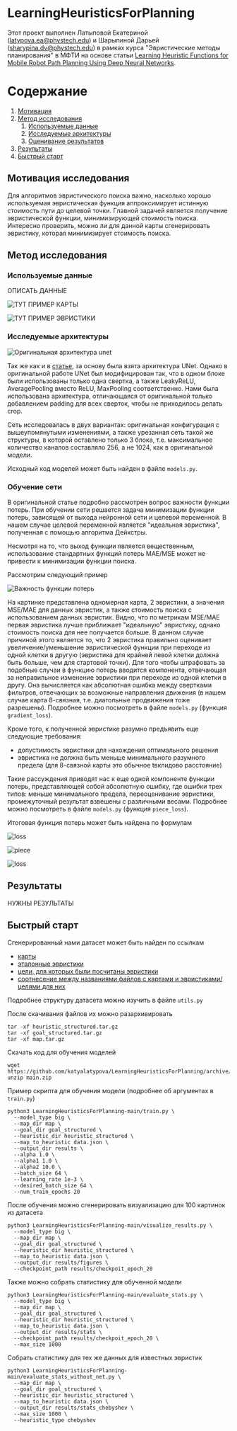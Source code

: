 # LearningHeuristicsForPlanning

Этот проект выполнен Латыповой Екатериной (latypova.ea@phystech.edu) и 
Шарыпиной Дарьей (sharypina.dv@phystech.edu) в рамках курса "Эвристические методы планирования" в МФТИ на основе статьи [Learning Heuristic Functions for Mobile Robot Path Planning Using Deep Neural Networks](https://ojs.aaai.org/index.php/ICAPS/article/view/3545/3413).

# Содержание
1. [Мотивация](#introduction)
2. [Метод исследования](#paragraph1)
    1. [Используемые данные](#subparagraph1)
    2. [Исследуемые архитектуры](#subparagraph2)
    3. [Оценивание результатов](#subparagraph3)
3. [Результаты](#paragraph2)
4. [Быстрый старт](#paragraph3)

## Мотивация исследования <a name="introduction"></a>
Для алгоритмов эвристического поиска важно, насколько хорошо используемая эвристическая функция аппроксимирует истинную стоимость пути до целевой точки. 
Главной задачей является получение эвристической функции, минимизирующей стоимость поиска.
Интересно проверить, можно ли для данной карты сгенерировать эвристику, которая минимизирует стоимость поиска.

## Метод исследования <a name="paragraph1"></a>

### Используемые  данные <a name="subparagraph1"></a>
ОПИСАТЬ ДАННЫЕ 

![ТУТ ПРИМЕР КАРТЫ](images/expample_map.png)

![ТУТ ПРИМЕР ЭВРИСТИКИ](images/expample_heuristic.png)

### Исследуемые архитектуры <a name="subparagraph2"></a>
![Оригинальная архитектура unet](images/unet.png)

Так же как и в [статье](https://ojs.aaai.org/index.php/ICAPS/article/view/3545/3413), за основу была взята архитектура UNet.
Однако в оригинальной работе UNet был модифицирован так, что в одном блоке были использованы только 
одна свертка, а также LeakyReLU, AveragePooling вместо ReLU, MaxPooling соответственно. 
Нами была использована архитектура, отличающаяся от оригинальной только добавлением padding 
для всех сверток, чтобы не приходилось делать crop. 

Сеть исследовалась в двух вариантах: оригинальная конфигурация с  вышеупомянутыми изменениями,
а также урезанная сеть такой же структуры, в которой оставлено только 3 блока, т.е. 
максимальное количество каналов составляло 256, а не 1024, как в оригинальной модели.

Исходный код моделей может быть найден в файле ```models.py```.
### Обучение сети <a name="subparagraph3"></a>
В оригинальной статье подробно рассмотрен вопрос важности функции потерь. 
При обучении сети решается задача минимизации функции потерь, зависящей от выхода нейронной сети и целевой переменной.
В нашем случае целевой переменной является "идеальная эвристика", полученная с помощью алгоритма Дейкстры.

Несмотря на то, что выход функции является вещественным, использование стандартных функций потерь 
MAE/MSE может не привести к минимизации функции поиска. 

Рассмотрим следующий пример

![Важность функции потерь](images/loss_example.png)

На картинке представлена одномерная карта, 2 эвристики, а значения MSE/MAE для данных эвристик, 
а также стоимость поиска с использованием данных эвристик. Видно, что по метрикам MSE/MAE
первая эвристика лучше приближает "идеальную" эвристику, однако стоимость поиска для нее получается больше.
В данном случае причиной этого является то, что 2 эвристика правильно оценивает увеличение/уменьшение 
эвристической функции при переходе из одной клетки в другую (эвристика для крайней левой клетки должна быть
больше, чем для стартовой точки). Для того чтобы штрафовать за подобные случаи
в функцию потерь вводится компонента, отвечающая за неправильное изменение эвристики при
переходе из одной клетки в другу. Она вычисляется как абсолютная ошибка между свертками фильтров,
отвечающих за возможные направления движения (в нашем случае карта 8-связная, 
т.е. диагольные продвижения тоже разрешены). Подробнее можно посмотреть  в файле ```models.py``` 
(функция ```gradient_loss```).

Кроме того, к полученной эвристике разумно предъявить еще следующие требования:
* допустимость эвристики для нахождения оптимального решения
* эвристика не должна быть меньше минимального разумного предела (для 8-связной карты это обычное tвклидово расстояние)

Такие рассуждения приводят нас к еще одной компоненте функции потерь, представляющей 
собой абсолютную ошибку, где ошибки трех типов: меньше минимального предела, 
переоценивание эвристики, промежуточный результат взвешены с различными весами. Подробнее можно посмотреть  в файле ```models.py``` 
(функция ```piece_loss```).

Итоговая функция потерь может быть найдена по формулам

![loss](images/loss.gif)

![piece](images/piece_loss.gif)

![loss](images/grad_loss.gif)

## Результаты <a name="paragraph2"></a>
НУЖНЫ РЕЗУЛЬТАТЫ

## Быстрый старт <a name="paragraph3"></a>
Сгенерированный нами датасет может быть найден по ссылкам
* [карты](https://drive.google.com/file/d/1u_KpcYIq7XIODcBvtec5PdME2gwJypY2/view?usp=sharing)
* [эталонные эвристики](https://drive.google.com/file/d/1aVtpyf5NXFi6ECS376mvOH0sLdfP5ajf/view?usp=sharing)
* [цели, для которых были посчитаны эвристики](https://drive.google.com/file/d/1UDR-4WwMZUbLAOZrkdPP8XcPciM3saNV/view?usp=sharing)
* [соотнесение между названиями файлов с картами и эвристиками/целями для них](https://drive.google.com/file/d/1SWoNxrDHSamEtHA6rwVegB-YaZB-Ac5t/view?usp=sharing)

Подробнее структуру датасета можно изучить в файле ```utils.py```

После скачивания файлов их можно разархивировать

```
tar -xf heuristic_structured.tar.gz
tar -xf goal_structured.tar.gz
tar -xf map.tar.gz
```
Скачать код для обучения моделей
```
wget https://github.com/katyalatypova/LearningHeuristicsForPlanning/archive/refs/heads/main.zip
unzip main.zip
```
Пример скрипта для обучения модели (подробнее об аргументах в ```train.py```)

```
python3 LearningHeuristicsForPlanning-main/train.py \
  --model_type big \
  --map_dir map \
  --goal_dir goal_structured \
  --heuristic_dir heuristic_structured \
  --map_to_heuristic data.json \
  --output_dir results \
  --alpha 1.0 \
  --alpha1 1.0 \
  --alpha2 10.0 \
  --batch_size 64 \
  --learning_rate 1e-3 \
  --desired_batch_size 64 \
  --num_train_epochs 20 
```

После обучения можно сгенерировать визуализацию для 100 картинок из датасета

```
python3 LearningHeuristicsForPlanning-main/visualize_results.py \
  --model_type big \
  --map_dir map \
  --goal_dir goal_structured \
  --heuristic_dir heuristic_structured \
  --map_to_heuristic data.json \
  --output_dir results/figures \
  --checkpoint_path results/checkpoit_epoch_20
```

Также можно собрать статистику для обученной модели

```
python3 LearningHeuristicsForPlanning-main/evaluate_stats.py \
  --model_type big \
  --map_dir map \
  --goal_dir goal_structured \
  --heuristic_dir heuristic_structured \
  --map_to_heuristic data.json \
  --output_dir results/stats \
  --checkpoint_path results/checkpoit_epoch_20 \
  --max_size 1000
```

Собрать статистику для тех же данных для известных эвристик

```
python3 LearningHeuristicsForPlanning-main/evaluate_stats_without_net.py \
  --map_dir map \
  --goal_dir goal_structured \
  --heuristic_dir heuristic_structured \
  --map_to_heuristic data.json \
  --output_dir results/stats_chebyshev \
  --max_size 1000 \
  --heuristic_type chebyshev 
```
